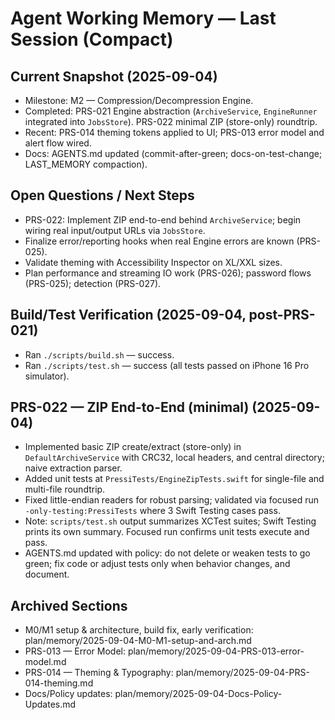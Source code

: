 # Agent Working Memory — Last Session (Compact)

## Current Snapshot (2025-09-04)
- Milestone: M2 — Compression/Decompression Engine.
- Completed: PRS-021 Engine abstraction (`ArchiveService`, `EngineRunner` integrated into `JobsStore`). PRS-022 minimal ZIP (store-only) roundtrip.
- Recent: PRS-014 theming tokens applied to UI; PRS-013 error model and alert flow wired.
- Docs: AGENTS.md updated (commit-after-green; docs-on-test-change; LAST_MEMORY compaction).

## Open Questions / Next Steps
- PRS-022: Implement ZIP end-to-end behind `ArchiveService`; begin wiring real input/output URLs via `JobsStore`.
- Finalize error/reporting hooks when real Engine errors are known (PRS-025).
- Validate theming with Accessibility Inspector on XL/XXL sizes.
- Plan performance and streaming IO work (PRS-026); password flows (PRS-025); detection (PRS-027).

## Build/Test Verification (2025-09-04, post-PRS-021)
- Ran `./scripts/build.sh` — success.
- Ran `./scripts/test.sh` — success (all tests passed on iPhone 16 Pro simulator).

## PRS-022 — ZIP End-to-End (minimal) (2025-09-04)
- Implemented basic ZIP create/extract (store-only) in `DefaultArchiveService` with CRC32, local headers, and central directory; naive extraction parser.
- Added unit tests at `PressiTests/EngineZipTests.swift` for single-file and multi-file roundtrip.
- Fixed little-endian readers for robust parsing; validated via focused run `-only-testing:PressiTests` where 3 Swift Testing cases pass.
- Note: `scripts/test.sh` output summarizes XCTest suites; Swift Testing prints its own summary. Focused run confirms unit tests execute and pass.
- AGENTS.md updated with policy: do not delete or weaken tests to go green; fix code or adjust tests only when behavior changes, and document.

## Archived Sections
- M0/M1 setup & architecture, build fix, early verification: plan/memory/2025-09-04-M0-M1-setup-and-arch.md
- PRS-013 — Error Model: plan/memory/2025-09-04-PRS-013-error-model.md
- PRS-014 — Theming & Typography: plan/memory/2025-09-04-PRS-014-theming.md
- Docs/Policy updates: plan/memory/2025-09-04-Docs-Policy-Updates.md
